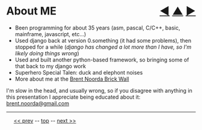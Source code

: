 About ME <span style="float:right;">[&#x25C0;](01.md) [&#x25B2;](../README.md) [&#x25BA;](03.md)</span>
=========

* Been programming for about 35 years (asm, pascal, C/C++, basic, mainframe, javascript, etc...)
* Used django back at version 0.something (it had some problems), then stopped for a while
(*django has changed a lot more than I have, so I'm likely doing things wrong*)
* Used and built another python-based framework, so bringing some of that back to my django work
* Superhero Special Talen: duck and elephont noises
* More about me at the [Brent Noorda Brick Wall](http://www.brent-noorda.com/)

I'm slow in the head, and usually wrong, so if you disagree with anything in this presentation I appreciate being educated about it: [brent.noorda@gmail.com](mailto:brent.noorda@gmail.com)

------

&nbsp;&nbsp;&nbsp;&nbsp; [&lt;&lt; prev](01.md) -- [top](../README.md) -- [next &gt;&gt;](03.md)